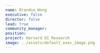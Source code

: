 ```yaml
---
name: Brandon Wong
executive: false
director: false
lead: true
community_manager: 
position:  
project: Harvard OI Research
image: ../assets/default_exec_image.png
---
```


